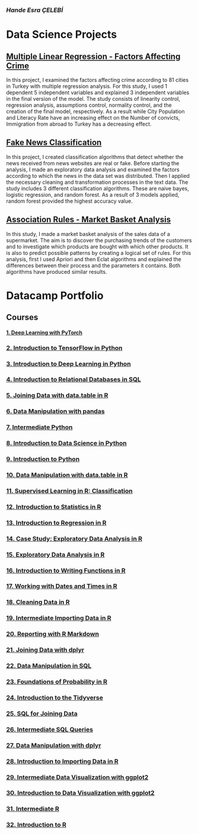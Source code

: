 ### *Hande Esra ÇELEBİ*

# Data Science Projects


## [Multiple Linear Regression - Factors Affecting Crime](https://handecelebi.github.io/mlr/regression.html)

In this project, I examined the factors affecting crime according to 81 cities in Turkey with multiple regression analysis. 
For this study, I used 1 dependent 5 independent variables and explained 3 independent variables in the final version of the model. 
The study consists of linearity control, regression analysis, assumptions control, normality control, and the creation of the final model, respectively. 
As a result while City Population and Literacy Rate have an increasing effect on the Number of convicts, Immigration from abroad to Turkey has a decreasing effect.

## [Fake News Classification](https://handecelebi.github.io/fake-news/fake_real.html)

In this project, I created classification algorithms that detect whether the news received from news websites are real or fake. 
Before starting the analysis, I made an exploratory data analysis and examined the factors according to which the news in the data set was distributed. 
Then I applied the necessary cleaning and transformation processes in the text data. The study includes 3 different classification algorithms. 
These are naive bayes, logistic regression, and random forest. As a result of 3 models applied, random forest provided the highest accuracy value.

## [Association Rules - Market Basket Analysis](https://handecelebi.github.io/market-basket/market-basket.html)

In this study, I made a market basket analysis of the sales data of a supermarket. 
The aim is to discover the purchasing trends of the customers and to investigate which products are bought with which other products. 
It is also to predict possible patterns by creating a logical set of rules.
For this analysis, first I used Apriori and then Eclat algorithms and explained the differences between their process and the parameters it contains. 
Both algorithms have produced similar results.


# Datacamp Portfolio

## Courses
#### [1.	Deep Learning with PyTorch](https://www.datacamp.com/statement-of-accomplishment/course/67eab3568cc0c988d55deb393226b34768fa5ba3)
### [2.	Introduction to TensorFlow in Python](https://www.datacamp.com/statement-of-accomplishment/course/8d9d38cae41048648a3e14eff56eca9ebc069662)
### [3.	Introduction to Deep Learning in Python](https://www.datacamp.com/statement-of-accomplishment/course/3195f7d4b5ebf61a923ab18c8f76f6e7c29dce32)
### [4.	Introduction to Relational Databases in SQL](https://www.datacamp.com/statement-of-accomplishment/course/22477cf86cc9540b572f9910288ae5f1a01a54f2)
### [5.	Joining Data with data.table in R](https://www.datacamp.com/statement-of-accomplishment/course/65b663916ac5f68d352ed7f6e39352bf97b77bfe)
### [6.	Data Manipulation with pandas](https://www.datacamp.com/statement-of-accomplishment/course/bb82e289716a6b567ebb929d91a07ab1ced13994)
### [7.	Intermediate Python](https://www.datacamp.com/statement-of-accomplishment/course/7febef2c6cd1673fcbc133848e6572134a6442c4)
### [8.	Introduction to Data Science in Python](https://www.datacamp.com/statement-of-accomplishment/course/8509be23eecb6c3f990fee17edbca9d21ea4338a)
### [9.	Introduction to Python](https://www.datacamp.com/statement-of-accomplishment/course/04b9bf7ab00fae27794c9eab18de6fe3f7ef3bbb)
### [10.	Data Manipulation with data.table in R](https://www.datacamp.com/statement-of-accomplishment/course/288176572ea8d3f3ecb73759ab1ecbc731f3d4dd)
### [11.	Supervised Learning in R: Classification](https://www.datacamp.com/statement-of-accomplishment/course/25eb39784ee4da38154646c9cdbdcb7faf56865c)
### [12.	Introduction to Statistics in R](https://www.datacamp.com/statement-of-accomplishment/course/3e2fea588852312704a70791b2d859e58a5d8edd)
### [13.	Introduction to Regression in R](https://www.datacamp.com/statement-of-accomplishment/course/e95c33e39a57743c8786dfc97d76f068f47cedb8)
### [14.	Case Study: Exploratory Data Analysis in R](https://www.datacamp.com/statement-of-accomplishment/course/07f15a876dd1cb6e914b986803a937280fc69696)
### [15.	Exploratory Data Analysis in R](https://www.datacamp.com/statement-of-accomplishment/course/d5a0e03161b414b67a21a3ea55d03f9507ab1fa1)
### [16.	Introduction to Writing Functions in R](https://www.datacamp.com/statement-of-accomplishment/course/63a54465c8d051f41e2a159606d820546f6edc06)
### [17.	Working with Dates and Times in R](https://www.datacamp.com/statement-of-accomplishment/course/6853121f239c34793694abec0e5f23522833c04c)
### [18.	Cleaning Data in R](https://www.datacamp.com/statement-of-accomplishment/course/a58ace4da0db8f061bd66dbc7493c197c9bb2018)
### [19.	Intermediate Importing Data in R](https://www.datacamp.com/statement-of-accomplishment/course/0156f721c327712e3e3000dd0edf486d95d16571)
### [20.	Reporting with R Markdown](https://www.datacamp.com/statement-of-accomplishment/course/364f086dd5b0c77848a7778507be9db3d643188a)
### [21.	Joining Data with dplyr](https://www.datacamp.com/statement-of-accomplishment/course/796f3680b8e82daa3f8a9465f5ca7e98efb1205e)
### [22.	Data Manipulation in SQL](https://www.datacamp.com/statement-of-accomplishment/course/67e7be642e69e6cd3cb783a8a8b298e16a4d537a)
### [23.	Foundations of Probability in R](https://www.datacamp.com/statement-of-accomplishment/course/902813e3a4f892a5b2facbdfa33183664dbeba20)
### [24.	Introduction to the Tidyverse](https://www.datacamp.com/statement-of-accomplishment/course/0d8007768cfc54ed32bf9bd81bc3dbdae766c405)
### [25.	SQL for Joining Data](https://www.datacamp.com/statement-of-accomplishment/course/4e1c308746c689a644709e3a5a1d7b82c4afd3c5)
### [26.	Intermediate SQL Queries](https://www.datacamp.com/statement-of-accomplishment/course/c89a103320c496c54b9444142e20238c4371ff28)
### [27.	Data Manipulation with dplyr](https://www.datacamp.com/statement-of-accomplishment/course/3e120d8f1fe349fe88d45e7265e96d85e3e5448f)
### [28.	Introduction to Importing Data in R](https://www.datacamp.com/statement-of-accomplishment/course/0a0d4b699482f8e037df934f257278533dde9a5d)
### [29.	Intermediate Data Visualization with ggplot2](https://www.datacamp.com/statement-of-accomplishment/course/ab2dc46b23cf28512311a070d0e5cc1e0badf215)
### [30.	Introduction to Data Visualization with ggplot2](https://www.datacamp.com/statement-of-accomplishment/course/8ffab99fd0bfcb36aaa2c35c380c5ad1fa4dd018)
### [31.	Intermediate R](https://www.datacamp.com/statement-of-accomplishment/course/d2ace292ca5c509d864ab85adf5a75e602e08663)
### [32.	Introduction to R](https://www.datacamp.com/statement-of-accomplishment/course/d09406e39d37de404a6a47b4b0fe0a990a029bcc)

